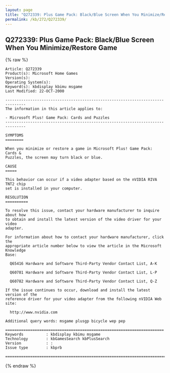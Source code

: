 ```yaml
---
layout: page
title: "Q272339: Plus Game Pack: Black/Blue Screen When You Minimize/Restore Game"
permalink: /kb/272/Q272339/
---
```


## Q272339: Plus Game Pack: Black/Blue Screen When You Minimize/Restore Game

{% raw %}

	Article: Q272339
	Product(s): Microsoft Home Games
	Version(s): 
	Operating System(s): 
	Keyword(s): kbdisplay kbimu msgame
	Last Modified: 22-OCT-2000
	
	-------------------------------------------------------------------------------
	The information in this article applies to:
	
	- Microsoft Plus! Game Pack: Cards and Puzzles 
	-------------------------------------------------------------------------------
	
	SYMPTOMS
	========
	
	When you minimize or restore a game in Microsoft Plus! Game Pack: Cards &
	Puzzles, the screen may turn black or blue.
	
	CAUSE
	=====
	
	This behavior can occur if a video adapter based on the nVIDIA RIVA TNT2 chip
	set is installed in your computer.
	
	RESOLUTION
	==========
	
	To resolve this issue, contact your hardware manufacturer to inquire about how
	to obtain and install the latest version of the video driver for your video
	adapter.
	
	For information about how to contact your hardware manufacturer, click the
	appropriate article number below to view the article in the Microsoft Knowledge
	Base:
	
	  Q65416 Hardware and Software Third-Party Vendor Contact List, A-K
	
	  Q60781 Hardware and Software Third-Party Vendor Contact List, L-P
	
	  Q60782 Hardware and Software Third-Party Vendor Contact List, Q-Z
	
	If the issue continues to occur, download and install the latest version of the
	reference driver for your video adapter from the following nVIDIA Web site:
	
	  http://www.nvidia.com
	
	Additional query words: msgame plusgp bicycle wep pep
	
	======================================================================
	Keywords          : kbdisplay kbimu msgame 
	Technology        : kbGamesSearch kbPlusSearch
	Version           : :
	Issue type        : kbprb
	
	=============================================================================
	

{% endraw %}
